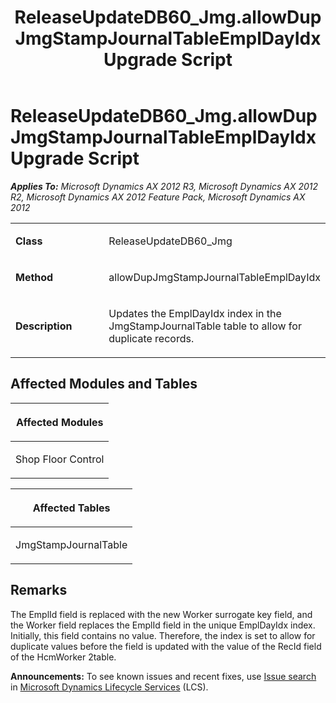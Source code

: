 ﻿---
title: ReleaseUpdateDB60_Jmg.allowDupJmgStampJournalTableEmplDayIdx Upgrade Script
TOCTitle: ReleaseUpdateDB60_Jmg.allowDupJmgStampJournalTableEmplDayIdx Upgrade Script
ms:assetid: 6247d019-050f-2182-eadc-0e2653e281bb
ms:mtpsurl: https://msdn.microsoft.com/en-us/library/JJ719100(v=AX.60)
ms:contentKeyID: 49708640
ms.date: 05/18/2015
mtps_version: v=AX.60
---

# ReleaseUpdateDB60\_Jmg.allowDupJmgStampJournalTableEmplDayIdx Upgrade Script 


_**Applies To:** Microsoft Dynamics AX 2012 R3, Microsoft Dynamics AX 2012 R2, Microsoft Dynamics AX 2012 Feature Pack, Microsoft Dynamics AX 2012_

<table>
<colgroup>
<col style="width: 50%" />
<col style="width: 50%" />
</colgroup>
<tbody>
<tr class="odd">
<td><p><strong>Class</strong></p></td>
<td><p>ReleaseUpdateDB60_Jmg</p></td>
</tr>
<tr class="even">
<td><p><strong>Method</strong></p></td>
<td><p>allowDupJmgStampJournalTableEmplDayIdx</p></td>
</tr>
<tr class="odd">
<td><p><strong>Description</strong></p></td>
<td><p>Updates the EmplDayIdx index in the JmgStampJournalTable table to allow for duplicate records.</p></td>
</tr>
</tbody>
</table>


## Affected Modules and Tables

<table>
<colgroup>
<col style="width: 100%" />
</colgroup>
<thead>
<tr class="header">
<th><p>Affected Modules</p></th>
</tr>
</thead>
<tbody>
<tr class="odd">
<td><p>Shop Floor Control</p></td>
</tr>
</tbody>
</table>


<table>
<colgroup>
<col style="width: 100%" />
</colgroup>
<thead>
<tr class="header">
<th><p>Affected Tables</p></th>
</tr>
</thead>
<tbody>
<tr class="odd">
<td><p>JmgStampJournalTable</p></td>
</tr>
</tbody>
</table>


## Remarks

The EmplId field is replaced with the new Worker surrogate key field, and the Worker field replaces the EmplId field in the unique EmplDayIdx index. Initially, this field contains no value. Therefore, the index is set to allow for duplicate values before the field is updated with the value of the RecId field of the HcmWorker 2table.

  
**Announcements:** To see known issues and recent fixes, use [Issue search](http://go.microsoft.com/fwlink/?linkid=389258) in [Microsoft Dynamics Lifecycle Services](http://go.microsoft.com/fwlink/?linkid=306505) (LCS).

